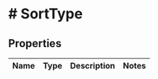 # # SortType

## Properties

Name | Type | Description | Notes
------------ | ------------- | ------------- | -------------

